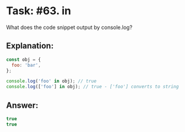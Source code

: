 # Task: #63. in

What does the code snippet output by console.log?

## Explanation:

```javascript
const obj = {
  foo: 'bar',
};

console.log('foo' in obj); // true
console.log(['foo'] in obj); // true - ['foo'] converts to string
```

## Answer:

```javascript
true
true
```
